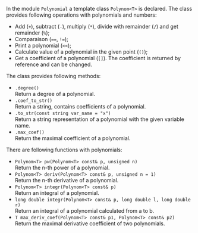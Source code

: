 In the module `Polynomial` a template class `Polynom<T>` is declared.
The class provides following operations with polynomials and numbers:
- Add (`+`), subtract (`-`), multiply (`*`), divide with remainder (`/`) and get remainder (`%`);
- Comparaison (`==`, `!=`);
- Print a polynomial (`<<`);
- Calculate value of a polynomial in the given point (`()`);
- Get a coefficient of a polynomial (`[]`). The coefficient is returned by reference and can be changed.

The class provides following methods:
- `.degree()` \
  Return a degree of a polynomial.
- `.coef_to_str()` \
  Return a string, contains coefficients of a polynomial.
- `.to_str(const string var_name = "x")` \
  Return a string representation of a polynomial with the given variable name.
- `.max_coef()` \
  Return the maximal coefficient of a polynomial.

There are following functions with polynomials:
- `Polynom<T> pw(Polynom<T> const& p, unsigned n)` \
  Return the n-th power of a polynomial.
- `Polynom<T> deriv(Polynom<T> const& p, unsigned n = 1)` \
  Return the n-th derivative of a polynomial.
- `Polynom<T> integr(Polynom<T> const& p)` \
  Return an integral of a polynomial.
- `long double integr(Polynom<T> const& p, long double l, long double r)` \
  Return an integral of a polynomial calculated from a to b.
- `T max_deriv_coef(Polynom<T> const& p1, Polynom<T> const& p2)` \
  Return the maximal derivative coefficient of two polynomials.

